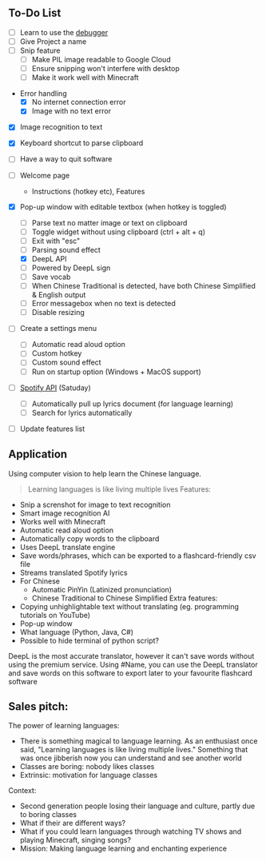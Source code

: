 ## To-Do List
- [ ] Learn to use the [debugger](https://code.visualstudio.com/docs/editor/debugging)
- [ ] Give Project a name
- [ ] Snip feature
    - [ ] Make PIL image readable to Google Cloud
    - [ ] Ensure snipping won't interfere with desktop
    - [ ] Make it work well with Minecraft
- Error handling
    - [x] No internet connection error
    - [x] Image with no text error
- [x] Image recognition to text
- [x] Keyboard shortcut to parse clipboard
- [ ] Have a way to quit software


- [ ] Welcome page
    - Instructions (hotkey etc), Features
- [x] Pop-up window with editable textbox (when hotkey is toggled)
    - [ ] Parse text no matter image or text on clipboard
    - [ ] Toggle widget without using clipboard (ctrl + alt + q)
    - [ ] Exit with "esc"
    - [ ] Parsing sound effect
    - [x] DeepL API
    - [ ] Powered by DeepL sign
    - [ ] Save vocab
    - [ ] When Chinese Traditional is detected, have both Chinese Simplified & English output
    - [ ] Error messagebox when no text is detected
    - [ ] Disable resizing
- [ ] Create a settings menu
    - [ ] Automatic read aloud option
    - [ ] Custom hotkey
    - [ ] Custom sound effect
    - [ ] Run on startup option (Windows + MacOS support)
- [ ] [Spotify API](https://youtu.be/c5sWvP9h3s8) (Satuday)
    - [ ] Automatically pull up lyrics document (for language learning)
    - [ ] Search for lyrics automatically
- [ ] Update features list


## Application
Using computer vision to help learn the Chinese language.
> Learning languages is like living multiple lives
Features:
- Snip a screnshot for image to text recognition
- Smart image recognition AI
- Works well with Minecraft
- Automatic read aloud option
- Automatically copy words to the clipboard
- Uses DeepL translate engine
- Save words/phrases, which can be exported to a flashcard-friendly csv file
- Streams translated Spotify lyrics
- For Chinese
    - Automatic PinYin (Latinized pronunciation)
    - Chinese Traditional to Chinese Simplified
Extra features:
- Copying unhighlightable text without translating (eg. programming tutorials on YouTube)
- Pop-up window
- What language (Python, Java, C#)
- Possible to hide terminal of python script?

DeepL is the most accurate translator, however it can't save words without using the premium service. Using #Name, you can use the DeepL translator and save words on this software to export later to your favourite flashcard software


## Sales pitch:
The power of learning languages:
- There is something magical to language learning. As an enthusiast once said, "Learning languages is like living multiple lives." Something that was once jibberish now you
can understand and see another world
- Classes are boring: nobody likes classes
- Extrinsic: motivation for language classes

Context:
- Second generation people losing their language and culture, partly due to boring classes
- What if their are different ways?
- What if you could learn languages through watching TV shows and playing Minecraft, singing songs?
- Mission: Making language learning and enchanting experience
